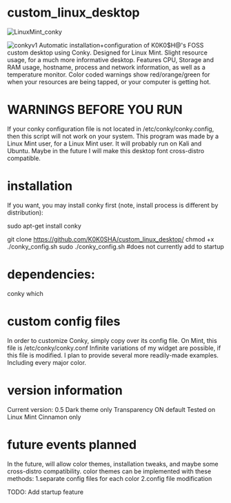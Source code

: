 # custom_linux_desktop
![LinuxMint_conky](https://user-images.githubusercontent.com/92905002/180729486-7de75293-16da-42f0-9621-8d48ce0909a8.png)

![conkyv1](https://user-images.githubusercontent.com/92905002/180728590-d1e7c4d8-1def-41a6-8589-752cdda7b294.png)
Automatic installation+configuration of K0K0$H@'s FOSS custom desktop using Conky. Designed for Linux Mint. Slight resource usage, for a much more informative desktop. Features CPU, Storage and RAM usage, hostname, process and network information, as well as a temperature monitor. Color coded warnings show red/orange/green for when your resources are being tapped, or your computer is getting hot.

# WARNINGS BEFORE YOU RUN
If your conky configuration file is not located in /etc/conky/conky.config, then this script will not work on your system. 
This program was made by a Linux Mint user, for a Linux Mint user. It will probably run on Kali and Ubuntu. Maybe in the future I will make this desktop font cross-distro compatible.

# installation
If you want, you may install conky first (note, install process is different by distribution):

sudo apt-get install conky

git clone https://github.com/K0K0SHA/custom_linux_desktop/
chmod +x ./conky_config.sh
sudo ./conky_config.sh    #does not currently add to startup

# dependencies:
conky
which

# custom config files
In order to customize Conky, simply copy over its config file. On Mint, this file is /etc/conky/conky.conf
Infinite variations of my widget are possible, if this file is modified. I plan to provide several more 
readily-made examples. Including every major color.

# version information
Current version: 0.5
Dark theme only
Transparency ON default
Tested on Linux Mint Cinnamon only

# future events planned
In the future, will allow color themes, installation tweaks, and maybe some cross-distro compatibility.
color themes can be implemented with these methods:
1.separate config files for each color
2.config file modification

TODO: Add startup feature
